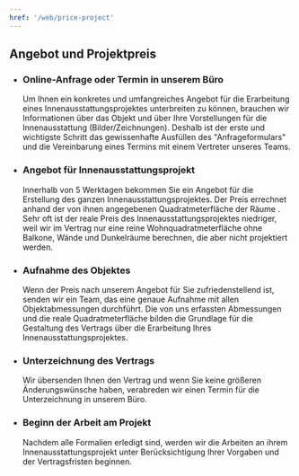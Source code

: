```yaml
---
href: '/web/price-project'
---
```

## **Angebot** und **Projektpreis**

- ### Online-Anfrage oder Termin in unserem Büro
    Um Ihnen ein konkretes und umfangreiches Angebot für die Erarbeitung eines Innenausstattungsprojektes unterbreiten zu können, brauchen wir Informationen über das Objekt und über Ihre Vorstellungen für die Innenausstattung (Bilder/Zeichnungen). Deshalb ist der erste und wichtigste Schritt das gewissenhafte  Ausfüllen des "Anfrageformulars" und die Vereinbarung eines Termins mit einem Vertreter unseres Teams.

- ### Angebot für Innenausstattungsprojekt 
    Innerhalb von 5 Werktagen bekommen Sie ein Angebot für die Erstellung des ganzen Innenausstattungsprojektes. Der Preis errechnet anhand der von ihnen angegebenen  Quadratmeterfläche der Räume .  Sehr oft ist der reale Preis des Innenausstattungsprojektes niedriger, weil wir im Vertrag nur eine reine Wohnquadratmeterfläche ohne Balkone, Wände und Dunkelräume berechnen, die aber nicht projektiert werden.

- ### Aufnahme des Objektes
    Wenn der Preis nach unserem Angebot für Sie zufriedenstellend ist, senden wir ein Team, das eine genaue Aufnahme mit allen Objektabmessungen durchführt. Die von uns erfassten Abmessungen und die reale Quadratmeterfläche bilden die Grundlage für die Gestaltung des Vertrags über die Erarbeitung Ihres Innenausstattungsprojektes.

- ### Unterzeichnung des Vertrags
    Wir übersenden Ihnen den Vertrag und wenn Sie keine größeren Änderungswünsche  haben, verabreden wir einen Termin für die Unterzeichnung in unserem Büro.

- ### Beginn der Arbeit am Projekt
    Nachdem alle Formalien erledigt sind, werden wir die Arbeiten an ihrem Innenausstattungsprojekt unter Berücksichtigung Ihrer Vorgaben und der Vertragsfristen beginnen. 